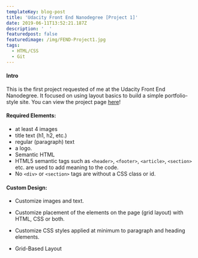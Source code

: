 ```yaml
---
templateKey: blog-post
title: 'Udacity Front End Nanodegree [Project 1]'
date: 2019-06-11T13:52:21.187Z
description: '  '
featuredpost: false
featuredimage: /img/FEND-Project1.jpg
tags:
  - HTML/CSS
  - Git
---
```

#### Intro
This is the first project requested of me at the Udacity Front End Nanodegree. It focused on using layout basics to build a simple portfolio-style site. You can view the project page [here](https://travisfranklin.github.io/FEND-Project1/portfolio.html)!

#### Required Elements:

- at least 4 images
- title text (h1, h2, etc.)
- regular (paragraph) text
- a logo.
- Semantic HTML
- HTML5 semantic tags such as `<header>`, `<footer>`, `<article>`, `<section>` etc. are used to add meaning to the code.
- No `<div>` or `<section>` tags are without a CSS class or id.

#### Custom Design:

- Customize images and text.

- Customize placement of the elements on the page (grid layout) with HTML, CSS or both.

- Customize CSS styles applied at minimum to paragraph and heading elements.

- Grid-Based Layout